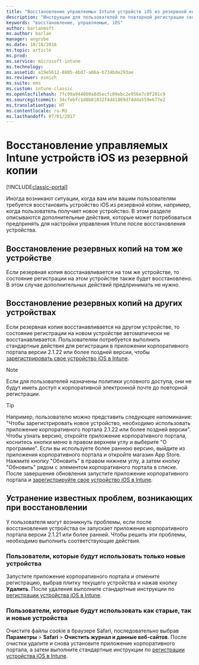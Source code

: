 ```yaml
---
title: "Восстановление управляемых Intune устройств iOS из резервной копии"
description: "Инструкции для пользователей по повторной регистрации своих устройств после восстановления из резервной копии."
keywords: "восстановление, управляемые, iOS"
author: barlanmsft
ms.author: barlan
manager: angrobe
ms.date: 10/18/2016
ms.topic: article
ms.prod: 
ms.service: microsoft-intune
ms.technology: 
ms.assetid: a19e5612-8805-4bd7-a86a-b734bde293ae
ms.reviewer: esmich
ms.suite: ems
ms.custom: intune-classic
ms.openlocfilehash: 7fc99a944000a8d5ecfc09ebc2e956e7c0f201c9
ms.sourcegitcommit: 34cfebfc1d8b81032f4d41869d74dda559e677e2
ms.translationtype: HT
ms.contentlocale: ru-RU
ms.lasthandoff: 07/01/2017
---
```

# <a name="restore-intune-managed-ios-devices-from-backup"></a>Восстановление управляемых Intune устройств iOS из резервной копии

[!INCLUDE[classic-portal](../includes/classic-portal.md)]

Иногда возникают ситуации, когда вам или вашим пользователям требуется восстановить устройство iOS из резервной копии, например, когда пользователь получает новое устройство. В этом разделе описываются дополнительные действия, которые может потребоваться предпринять для настройки управления Intune после восстановления устройства.

## <a name="restoring-backups-onto-the-same-device"></a>Восстановление резервных копий на том же устройстве

Если резервная копия восстанавливается на том же устройстве, то состояние регистрации на этом устройстве также будет восстановлено. В этом случае дополнительных действий предпринимать не нужно.

## <a name="restoring-backups-onto-different-devices"></a>Восстановление резервных копий на других устройствах

Если резервная копия восстанавливается на другом устройстве, то состояние регистрации на новом устройстве автоматически не восстанавливается. Пользователям потребуется выполнить стандартные действия для регистрации в приложении корпоративного портала версии 2.1.22 или более поздней версии, чтобы [зарегистрировать свое устройство iOS в Intune](/intune-user-help/enroll-your-device-in-intune-ios).

> [!NOTE]
> Если для пользователей назначены политики условного доступа, они не будут иметь доступ к корпоративной электронной почте до повторной регистрации.

> [!TIP]
> Например, пользователю можно представить следующее напоминание: "Чтобы зарегистрировать новое устройство, необходимо использовать приложение корпоративного портала 2.1.22 или более поздней версии". Чтобы узнать версию, откройте приложение корпоративного портала, коснитесь кнопки меню в правом верхнем углу и выберите "О программе". Если вы используете более раннюю версию, выйдите из приложения корпоративного портала и откройте магазин App Store. Нажмите кнопку "Обновить" в правом нижнем углу, а затем кнопку "Обновить" рядом с элементом корпоративного портала в списке. После завершения обновления запустите приложение корпоративного портала и [зарегистрируйте свое устройство iOS в Intune](/intune-user-help/enroll-your-device-in-intune-ios).

## <a name="resolving-known-issues-with-restores"></a>Устранение известных проблем, возникающих при восстановлении

У пользователя могут возникнуть проблемы, если после восстановления устройства он запускает приложение корпоративного портала версии 2.1.21 или более ранней. Чтобы решить эти проблемы, необходимо выполнить соответствующие действия.

### <a name="for-users-who-will-only-use-their-new-device"></a>Пользователи, которые будут использовать только новые устройства
Запустите приложение корпоративного портала и отмените регистрацию, выбрав плитку текущего устройства и нажав кнопку __Удалить__. После удаления выполните стандартные инструкции по [регистрации устройства iOS в Intune](/intune-user-help/enroll-your-device-in-intune-ios).

### <a name="for-users-who-will-use-both-their-old-and-new-devices"></a>Пользователи, которые будут использовать как старые, так и новые устройства
Очистите файлы cookie в браузере Safari, последовательно выбрав __Параметры__ > __Safari__ > __Очистить журнал и данные веб-сайтов__. После очистки удалите и снова установите приложение корпоративного портала, а затем выполните стандартные инструкции по [регистрации устройства iOS в Intune](/intune-user-help/enroll-your-device-in-intune-ios).

